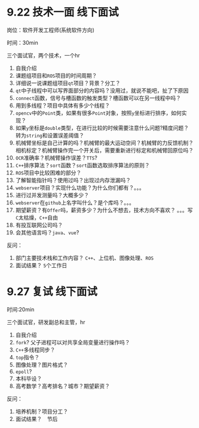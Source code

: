 # 9.22 技术一面 线下面试

岗位：软件开发工程师(系统软件方向)

时间：30min

三个面试官，两个技术，一个hr

1.  自我介绍
2.  课题组项目和`ROS`项目的时间周期？
3.  详细说一说课题组项目`qt`项目？背景？分工？
4. `qt`中子线程中可以写界面部分的内容吗？没用过，就说不能吧，扯了下原因
5.  `connect`函数，信号与槽函数的触发类型？槽函数可以在另一线程中吗？
6.  用到多线程？项目中具体有多少个线程？
7.  `opencv`中的`Point`类，如果有很多`Point`对象，按照`y`坐标进行排序，如何实现？
8.  如果`y`坐标是`double`类型，在进行比较的时候需要注意什么问题?精度问题？ 转为`string`和设置误差阈值？
9.  机械臂坐标是自己计算的吗？机械臂的最大运动空间？机械臂的力反馈机制？相机标定？机械臂操作完一个开关后，需要重新进行标定和机械臂回原位吗？
10. `OCR`准确率？机械臂操作误差？`TTS`?
11. `C++`排序算法？`sort`函数？`sort`函数选取排序算法的原则？
12. `ROS`项目中比较困难的部分？
13. 了解智能指针吗？使用过吗？出现过内存泄漏吗？
14. `webserver`项目？实现什么功能？为什么你们都有？。。。
15. 进行过并发测量吗？大概多少？
16. `webserver`在`github`上名字叫什么？是个库吗？。。。
17. 期望薪资？有`Offer`吗，薪资多少？为什么不想去，技术方向不喜欢？ 。。。写`C`太枯燥，`C++`自由
18. 有投互联网公司吗？
19. 会其他语言吗？`java`、`vue`?

反问：
1.  部门主要技术栈和工作内容？  `C++`、上位机、图像处理、`ROS`
2.  面试结果？ `5`个工作日

# 9.27 复试 线下面试

时间:20min

三个面试官，研发副总和主管，hr

1.  自我介绍
2.  `fork`? 父子进程可以对共享全局变量进行操作吗？
3. `C++`多线程同步？
4.  `top`指令？
5.  图像处理？图片格式？
6.  `epoll`?
7.  本科毕设？
8.  高考数学？高考排名？城市？期望薪资？

反问：
1.  培养机制？项目分工？
2.  面试结果？　节后

